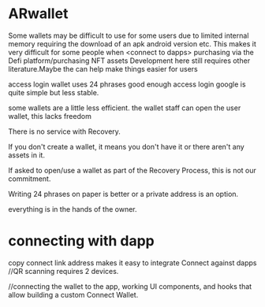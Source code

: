 # ARwallet
Some wallets may be difficult to use for some users due to limited internal memory requiring the download of an apk android version etc.  This makes it very difficult for some people when &lt;connect to dapps> purchasing via the Defi platform/purchasing NFT assets  Development here still requires other literature.Maybe the <web version> 
can help make things easier for users

access login wallet uses 24 phrases good enough access login google is quite simple but less stable.

some wallets are a little less efficient. the wallet staff can open the user wallet, this lacks freedom

There is no service with Recovery. 

If you don't create a wallet, it means you don't have it or there aren't any assets in it. 

If asked to open/use a wallet as part of the Recovery Process, this is not our commitment.

Writing 24 phrases on paper is better or a private address is an option.

everything is in the hands of the owner.

# connecting with dapp
copy connect link address makes it easy to integrate Connect against dapps //QR scanning requires 2 devices.

//connecting the wallet to the app, working UI components, and hooks that allow building a custom Connect Wallet.
